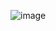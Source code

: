 
![image](https://user-images.githubusercontent.com/105124943/220354031-446985e5-a99b-471c-9668-0bfeedc161c8.png)
